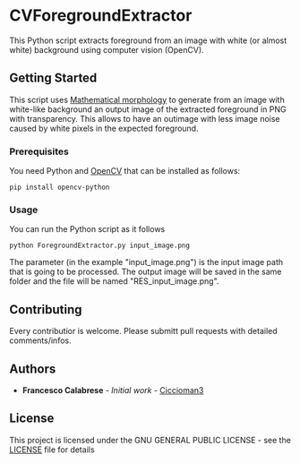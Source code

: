 # CVForegroundExtractor
This Python script extracts foreground from an image with white (or almost white) background using computer vision (OpenCV).


## Getting Started

This script uses [Mathematical morphology](https://en.wikipedia.org/wiki/Mathematical_morphology) to generate from an image with white-like background an output image of the extracted foreground in PNG with transparency. This allows to have an outimage with less image noise caused by white pixels in the expected foreground.

### Prerequisites

You need Python and [OpenCV](https://pypi.org/project/opencv-python/) that can be installed as follows:

```
pip install opencv-python
```

### Usage

You can run the Python script as it follows

```
python ForegroundExtractor.py input_image.png
```

The parameter (in the example "input_image.png") is the input image path that is going to be processed. The output image will be saved in the same folder and the file will be named "RES_input_image.png".

## Contributing

Every contributior is welcome. Please submitt pull requests with detailed comments/infos.


## Authors

* **Francesco Calabrese** - *Initial work* - [Ciccioman3](https://github.com/ciccioman3)

## License

This project is licensed under the GNU GENERAL PUBLIC LICENSE - see the [LICENSE](LICENSE) file for details

